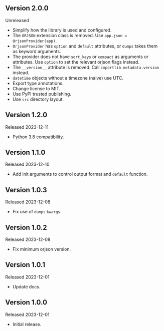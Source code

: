 ## Version 2.0.0

Unreleased

- Simplify how the library is used and configured.
- The `ORJSON` extension class is removed. Use `app.json = OrjsonProvider(app)`.
- `OrjsonProvider` has `option` and `default` attributes, or `dumps` takes them
  as keyword arguments.
- The provider does not have `sort_keys` or `compact` as arguments or
  attributes. Use `option` to set the relevant orjson flags instead.
- The `__version__` attribute is removed. Call `importlib.metadata.version` instead.
- `datetime` objects without a timezone (naive) use UTC.
- Export type annotations.
- Change license to MIT.
- Use PyPI trusted publishing.
- Use `src` directory layout.

## Version 1.2.0

Released 2023-12-11

- Python 3.8 compatibility.

## Version 1.1.0

Released 2023-12-10

- Add init arguments to control output format and `default` function.

## Version 1.0.3

Released 2023-12-08

- Fix use of `dumps` `kwargs`.

## Version 1.0.2

Released 2023-12-08

- Fix minimum orjson version.

## Version 1.0.1

Released 2023-12-01

- Update docs.

## Version 1.0.0

Released 2023-12-01

- Initial release.
